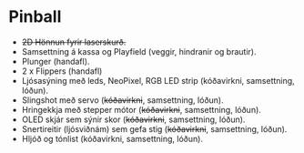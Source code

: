 # Pinball

 - ~~2D Hönnun fyrir laserskurð.~~
 - Samsettning á kassa og Playfield (veggir, hindranir og brautir).
 - Plunger (handafl).
 - 2 x Flippers (handafl)
 - Ljósasýning með leds, NeoPixel, RGB LED strip (kóðavirkni, samsettning, lóðun).
 - Slingshot með servo (~~kóðavirkni~~, samsettning, lóðun).
 - Hringekkja með stepper mótor (~~kóðavirkni~~, samsettning, lóðun).
 - OLED skjár sem sýnir skor (~~kóðavirkni~~, samsettning, lóðun).
 - Snertireitir (ljósviðnám) sem gefa stig (~~kóðavirkni~~, samsettning, lóðun).
 - Hljóð og tónlist (kóðavirkni, samsettning, lóðun).

